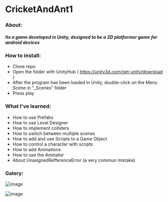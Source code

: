 # CricketAndAnt1
### About:
##### Its a game developed in Unity, designed to be a 2D platformer game for android devices

### How to install:
 - Clone repo
 - Open the folder with UnityHub ( https://unity3d.com/get-unity/download )
 - After the program has been loaded in Unity, double-click on the Menu Scene in "_Scenes" folder
 - Press play
 
### What I've learned:
 - How to use Prefabs
 - How to use Level Designer
 - How to implement colliders
 - How to switch between multiple scenes
 - How to add and use Scripts to a Game Object
 - How to control a character with scripts
 - How to add Animations
 - How to use the Animator
 - About UnasignedRefferenceError (a very commun mistake)
 
 
### Galery:

![image](https://user-images.githubusercontent.com/70013669/193876443-50f612ab-5627-404d-8cf9-f965e0586d40.png)

![image](https://user-images.githubusercontent.com/70013669/194838693-ae9dd8b0-e0c3-4c7f-9e51-6a356b3a8a58.png)




<!-- Log- 4/10/22:
The menu has the play button functional
The intro level is working
further design of the first 3 levels is necesary after script is written
next up is the design of the main character

    Log 10/10/2022:
The main players was created, with animation, collisions and logic, 
to be replaces later with a cricket sprite-->

